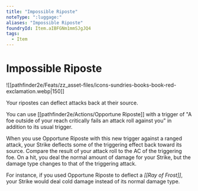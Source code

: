```yaml
---
title: "Impossible Riposte"
noteType: ":luggage:"
aliases: "Impossible Riposte"
foundryId: Item.aIBFGNm1mmSJgJQ4
tags:
  - Item
---
```


# Impossible Riposte
![[pathfinder2e/Feats/zz_asset-files/icons-sundries-books-book-red-exclamation.webp|150]]

Your ripostes can deflect attacks back at their source.

You can use [[pathfinder2e/Actions/Opportune Riposte]] with a trigger of "A foe outside of your reach critically fails an attack roll against you" in addition to its usual trigger.

When you use Opportune Riposte with this new trigger against a ranged attack, your Strike deflects some of the triggering effect back toward its source. Compare the result of your attack roll to the AC of the triggering foe. On a hit, you deal the normal amount of damage for your Strike, but the damage type changes to that of the triggering attack.

For instance, if you used Opportune Riposte to deflect a _[[Ray of Frost]]_, your Strike would deal cold damage instead of its normal damage type.
